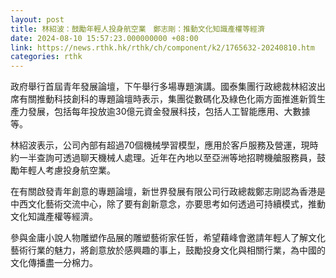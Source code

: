 ```yaml
---
layout: post
title: 林紹波：鼓勵年輕人投身航空業　鄭志剛：推動文化知識產權等經濟
date: 2024-08-10 15:57:23.000000000 +08:00
link: https://news.rthk.hk/rthk/ch/component/k2/1765632-20240810.htm
categories: rthk
---
```


政府舉行首屆青年發展論壇，下午舉行多場專題演講。國泰集團行政總裁林紹波出席有關推動科技創科的專題論壇時表示，集團從數碼化及綠色化兩方面推進新質生產力發展，包括每年投放逾30億元資金發展科技，包括人工智能應用、大數據等。

林紹波表示，公司內部有超過70個機械學習模型，應用於客戶服務及營運，現時約一半查詢可透過聊天機械人處理。近年在內地以至亞洲等地招聘機艙服務員，鼓勵年輕人考慮投身航空業。

在有關啟發青年創意的專題論壇，新世界發展有限公司行政總裁鄭志剛認為香港是中西文化藝術交流中心，除了要有創新意念，亦要思考如何透過可持續模式，推動文化知識產權等經濟。

參與金庸小說人物雕塑作品展的雕塑藝術家任哲，希望藉峰會邀請年輕人了解文化藝術行業的魅力，將創意放於感興趣的事上，鼓勵投身文化與相關行業，為中國的文化傳播盡一分棉力。
